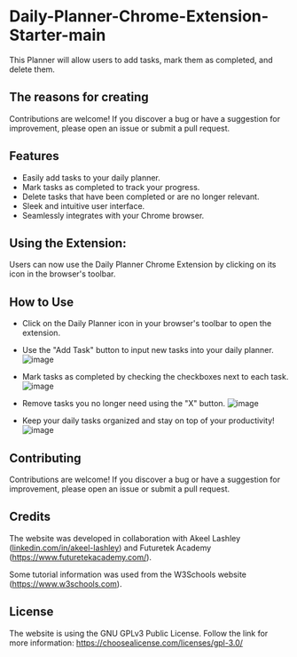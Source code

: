# Daily-Planner-Chrome-Extension-Starter-main
This Planner will allow users to add tasks, mark them as completed, and delete them. 

## The reasons for creating
Contributions are welcome! If you discover a bug or have a suggestion for improvement, please open an issue or submit a pull request.

## Features
- Easily add tasks to your daily planner.
- Mark tasks as completed to track your progress.
- Delete tasks that have been completed or are no longer relevant.
- Sleek and intuitive user interface.
- Seamlessly integrates with your Chrome browser.

## Using the Extension:
Users can now use the Daily Planner Chrome Extension by clicking on its icon in the browser's toolbar.

## How to Use
- Click on the Daily Planner icon in your browser's toolbar to open the extension.
- Use the "Add Task" button to input new tasks into your daily planner.
  ![image](https://github.com/IvannaY-1/Daily-Planner-Chrome-Extension-Starter-main/assets/140416055/51fe2bd5-28cb-4113-be33-c322ee962ab3)

- Mark tasks as completed by checking the checkboxes next to each task.
  ![image](https://github.com/IvannaY-1/Daily-Planner-Chrome-Extension-Starter-main/assets/140416055/4780b0bf-13a7-4a85-86ea-28550efde61f)

- Remove tasks you no longer need using the "X" button.
  ![image](https://github.com/IvannaY-1/Daily-Planner-Chrome-Extension-Starter-main/assets/140416055/c9c83523-61b2-4f4d-a87e-6585f892b0da)

- Keep your daily tasks organized and stay on top of your productivity!
  ![image](https://github.com/IvannaY-1/Daily-Planner-Chrome-Extension-Starter-main/assets/140416055/cb4c1be9-9fa2-438d-8d9e-9901f58d49d5)

## Contributing
Contributions are welcome! If you discover a bug or have a suggestion for improvement, please open an issue or submit a pull request.

## Credits
The website was developed in collaboration with Akeel Lashley ([linkedin.com/in/akeel-lashley](https://www.linkedin.com/in/akeel-lashley/overlay/contact-info/#:~:text=linkedin.com/in/akeel%2Dlashley)) and Futuretek Academy (https://www.futuretekacademy.com/). 

Some tutorial information was used from the W3Schools website (https://www.w3schools.com). 

## License
The website is using the GNU GPLv3 Public License.
Follow the link for more information: https://choosealicense.com/licenses/gpl-3.0/
